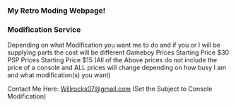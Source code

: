 ### My Retro Moding Webpage!

### Modification Service
Depending on what Modification you want me to do and if you or I will be supplying parts the cost will be different
Gameboy Prices
  Starting Price $30
PSP Prices
  Starting Price $15
(All of the Above prices do not include the price of a console and ALL prices will change depending on how busy I
am and what modification(s) you want)

Contact Me Here:
Willrocks07@gmail.com
(Set the Subject to Console Modification)

